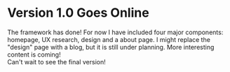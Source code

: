 # Version 1.0 Goes Online
The framework has done! For now I have included four major components: homepage, UX research, design and a about page. I might replace the "design" page with a blog, but it is still under planning. More interesting content is coming! <br>
Can't wait to see the final version!

